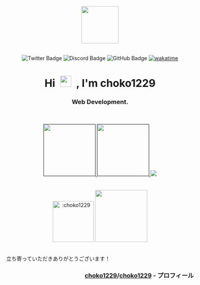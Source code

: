 <div align="center">
<br>
<br>
<img src="icon.gif" width="100" height="100"/>
<br>
<br>

![Twitter Badge](https://img.shields.io/badge/Twitter-1da1f2?style=flat&logo=twitter&logoColor=white)
![Discord Badge](https://img.shields.io/badge/Discord-7289da?style=flat&logo=discord&logoColor=white)
![GitHub Badge](https://komarev.com/ghpvc/?username=choko1229&style=flat&color=blue)
[![wakatime](https://wakatime.com/badge/user/018c194e-65b2-45a6-be49-c3a435afd4f1.svg)](https://wakatime.com/@018c194e-65b2-45a6-be49-c3a435afd4f1)

<h1>
Hi&nbsp;
<img src="https://media.giphy.com/media/hvRJCLFzcasrR4ia7z/giphy.gif" width="30px"/>
&nbsp;, I'm choko1229
</h1>
<h3>Web Development.</h3>

<br>
<br>

<div align="center"> <!-- status -->
<a href="">
    <img height="140px" src="https://github-readme-stats.vercel.app/api?username=choko1229&layout=compact&theme=transparent&hide_border=true&hide=contribs,prs&count_private=true" />
</a>
<a href="">
    <img height="140px" src="https://github-readme-stats.vercel.app/api/top-langs/?username=choko1229&layout=compact&theme=transparent&hide_border=true&count_private=true" />
</a>
<a href="">
    <img src="https://github-profile-trophy.vercel.app/?username=choko1229&theme=algolia&no-bg=true&no-frame=true&column=4&margin-w=15&margin-h=15" />
</a>
</div> <!-- status -->

<br>
<br>
<a>
<img height="110px" src="https://count.getloli.com/get/@:choko1229?theme=rule34" alt=":choko1229" />
</a>
<a>
<img height="140px" src="https://github-readme-stats.vercel.app/api/wakatime?username=018c194e-65b2-45a6-be49-c3a435afd4f1&theme=algolia&no-bg=true&no-frame=true&column=4&margin-w=15&margin-h=15" />
</a>
</div>

<br>

立ち寄っていただきありがとうございます！

<h3 align="right"><a href="https://github.com/choko1229/">choko1229</a>/<a href="https://github.com/choko1229/choko1229">choko1229</a> - プロフィール</h3>
